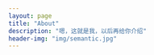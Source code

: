 ```yaml
---
layout: page
title: "About"
description: "嗯，这就是我，以后再给你介绍"
header-img: "img/semantic.jpg"
---
```







